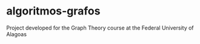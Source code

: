 # algoritmos-grafos
Project developed for the Graph Theory course at the Federal University of Alagoas

